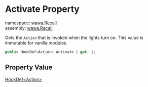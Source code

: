# Activate Property

namespace: [wawa\.Recall](../../wawa.Recall.md)<br />
assembly: [wawa\.Recall](../../../wawa.Recall.md)

Gets the `Action` that is invoked when the lights turn on\.
This value is immutable for vanilla modules\.

```csharp
public HookDef<Action> Activate { get; };
```

## Property Value

[HookDef\<Action\>](../../../wawa.Recall/wawa.Recall/HookDef\`1.md)

